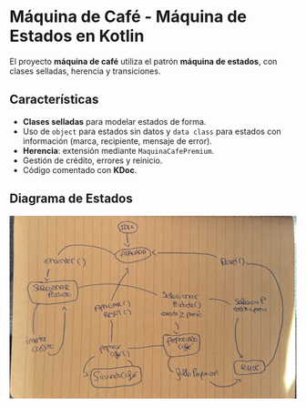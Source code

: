 # Máquina de Café - Máquina de Estados en Kotlin

El proyecto **máquina de café** utiliza el patrón **máquina de estados**, con clases selladas, herencia y transiciones.  

## Características

- **Clases selladas** para modelar estados de forma.
- Uso de `object` para estados sin datos y `data class` para estados con información (marca, recipiente, mensaje de error).
- **Herencia**: extensión mediante `MaquinaCafePremium`.
- Gestión de crédito, errores y reinicio.
- Código comentado con **KDoc**.

## Diagrama de Estados

![Máquina de café](diagrama_estados.jpg)
